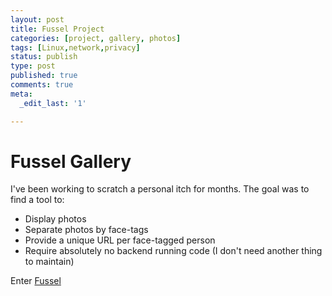 ```yaml
---
layout: post
title: Fussel Project
categories: [project, gallery, photos]
tags: [Linux,network,privacy]
status: publish
type: post
published: true
comments: true
meta:
  _edit_last: '1'

---
```


# Fussel Gallery

I've been working to scratch a personal itch for months. The goal was to find a tool to:

 * Display photos
 * Separate photos by face-tags
 * Provide a unique URL per face-tagged person
 * Require absolutely no backend running code (I don't need another thing to maintain)

Enter [Fussel](https://github.com/cbenning/fussel)



